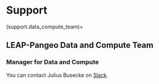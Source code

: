 # Support

(support.data_compute_team)=
## LEAP-Pangeo Data and Compute Team

### Manager for Data and Compute
You can contact Julius Busecke on [Slack](https://leap-nsf-stc.slack.com/team/U03MSCLCTRA).
